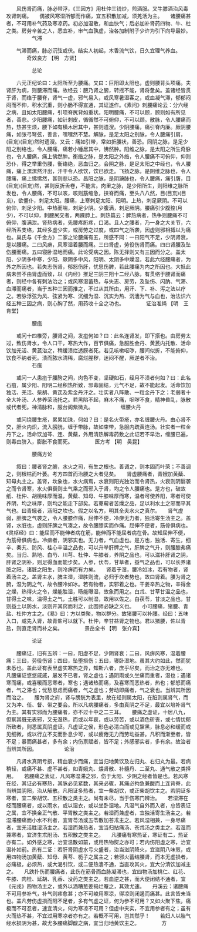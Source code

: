 <!-- { "loadSidebar": true } -->
　　风伤肾而痛，脉必带浮，《三因方》用杜仲三钱炒，煎酒服。又牛膝酒治风毒攻肾刺痛。　　偶被风寒湿所郁而作痛，宜五积散加减，须羌活为主。　　诸腰痛甚者，不可用补气药及寒凉药。初必加温散，和血快气；后必加补肾药四物、牛、杜之类。房劳辛苦之人，悉宜补，审气血孰虚，治各加制附子少许为引下向导最妙。
　　　　　气滞

　　气滞而痛，脉必沉弦或伏。结实人初起，木香流气饮，日久宜理气养血。
　　　　奇效良方 【明　方贤】

　　　　　总论

　　六元正纪论曰：太阳所至为腰痛。又曰：巨阳即太阳也，虚则腰背头项痛。夫肾肝为病，则腰滞而痛。故经云：腰乃肾之腑，转摇不能，肾将惫矣。盖诸经皆贯于肾，而络于腰脊，肾气一虚，邪气易入，或风寒暑湿客之，或血凝气滞，郁郁闷闷而不伸，积水沉重，则小肠不得宣通，其证遂作。《素问》刺腰痛论云：分六经之病，且如太阳腰痛，引项脊尻背如重状。阳明腰痛，不可以顾，顾则如有所见者，善悲。少阳腰痛，如针刺皮，循循然不可俯仰，不可以顾。散脉，令人腰痛而热，热甚生烦，腰下如有横木居其中，甚则遗溲。少阴腰痛，痛引脊内廉。厥阴腰痛，如张弓弩弦，善言，嘿嘿然不慧。解脉，是足太阳之别脉，令人腰痛引肩，(目巟)(目巟)然时遗溲。又云：痛如引带，常如折腰状，善恐。同阴之脉，是足少阳之别络也，令人腰痛，痛若小锤居其中，怫然肿。阳维之脉，是太阳之所生奇脉也，令人腰痛，痛上怫然肿。衡络之脉，是太阳之外络，令人腰痛不可俯仰，仰则恐仆，得之举重伤腰，衡络绝，恶血归之。会阴之脉，是足太阳之中经也，令人腰痛，痛上漯漯然汗出，汗干令人欲饮，饮已欲走。飞扬之脉，是阴维之脉也，令人腰痛，痛上怫怫然，甚则悲以恐。昌阳之脉，是阴蹺脉也，令人腰痛，痛引膺，目(目巟)(目巟)然，甚则反折舌卷，不能言。肉里之脉，是少阳所生，则阳维之脉所发也，令人腰痛，不可以咳，咳则筋缩急，挟脊而痛，至头八八然，目(目巟)(目巟)，欲僵仆，刺足太阳。腰痛，上寒刺足太阳、阳明。上热，刺足厥阴。不可以俯仰，刺足少阳。中热而喘，刺足少阴。少腹满，刺足厥阴。腰痛引少腹控(月少)，不可以仰，刺腰尻交者，两踝胂上。刺热篇云：脾热病者，热争则腰痛不可俯仰，腹满泄。肾热病者，先腰疼胻疼，口渴。且人之腰者，乃一身之大关节，六经所系支络，其经多虚少实，或房劳之过度，或四气之所袭，因虚则邪相搏以为痛也。巢氏与《千金方》二家之论腰痛有五，所感不同：一曰阳气不足，少阴肾衰，是以腰痛。二曰风痹，风寒湿着腰而痛。三曰肾虚，劳役伤肾而痛。四曰肾腰及坠伤腰而痛。五曰寝卧湿地而痛。此论受病之因。陈无择则又有三因而分之。盖太阳、少阴多中寒，少阳、厥阴多中风，阳明、太阴多中燥湿，若此六经腰痛者，为外之所因也。若失志伤肾，郁怒伤肝，忧思伤脾，若此腰痛为内之所因也。大抵此病未尝不由肾虚而致，以《内经》推足三阴三阳十二经八脉，有贯络于腰肾而痛者，则经中各有刺法治之；或风寒湿蓄热，与失志、房劳，及坠伤、闪肭、气滞、血滞而痛者，当于五种三因而推之，不过从其所由，用汗、下、补、泻之法以疗之。若脉浮弦为风、弦紧为寒、沉细为湿、沉实为热、沉濇为气与血也，治法识六经五种三因之病，则心胸了然，用药收十全之功也。
　　　　证治准绳 【明　王肯堂】

　　　　　腰疽

　　或问十四椎旁，腰肾之间，发疽何如？曰：此名连肾发，即下搭也。由房劳太过，致伤肾水，令人口干，寒热大作，百节俱痛，急服胜金丹、黄芪内托散、活命饮加羌活、黄芪治之，稍缓溃烂透膜者死。若见咳嗽呕哕，腰间似折，不能俯仰，饮食不纳者死。溃而脓水清稀，腐烂腥秽，迷闷不醒，厥逆者不治。
　　　　　石疽

　　或问一人患疽于腰胯之间，肉色不变，坚硬如石，经月不溃者何如？曰：此名石疽，属少阳、阳明二经积热所致，邪毒固结，元气不足，故不能起发。活命饮加独活、羌活、柴胡、黄芪及紫金丹汗之。壮实者八阵散、一粒金丹下之；老弱者十全大补汤、人参养荣汤托之。若黑陷不起，麻木不痛，呕哕不食，精神昏乱，脉散或代者死。神清脉和，服台阁紫微丸。
　　　　　缠腰火丹

　　或问绕腰生疮，累累如珠，何如？曰：是名火带疮，亦名缠腰火丹。由心肾不交，肝火内炽，流入膀胱，缠于带脉，故如束带，急服内疏黄连汤。壮实者一粒金丹下之，活命饮加芩、连、黄蘗，外用清热解毒药敷之此证若不早治，缠腰已遍，则毒由脐入，膨胀不食而死。
　　　　医方考 【明　吴昆】

　　　　　腰痛方论

　　叙曰：腰者肾之腑，水火之司，有生之根也。善调之，则本固而叶荣；不善调之，则根枯而叶萎。考方四首而治腰之大者见矣。　　肾虚腰痛者，青娥加黄蘗、知母丸主之。盖肾，坎象也，水火病焉，水衰则阳光独治而令肾热，火衰则阴翳袭之而令肾寒，水火俱衰则土气乘之而邪入于肾，均之令人腰痛也。是方也，破故纸、杜仲、胡桃味厚而温，黄蘗、知母、牛膝味厚而寒，温者可使养阳，寒者可使养阴，均之味厚，则均之能走下部矣。若萆薢者苦燥之品，足以利水土之邪而平其气也。曰青蛾者，涵阳之坎也。假之以名方，明其全夫水火之真尔。　　肾气虚弱，肝脾之气袭之，令人腰膝作痛，屈伸不便，冷痹无力者，独活寄生汤主之。盖肾，水脏也，虚则肝脾之气凑之，故令腰膝实而作痛。屈伸不便者，筋骨俱病也。《灵枢经》曰：能屈而不能伸者病在筋，能伸而不能屈者病在骨。故知屈伸不便，为筋骨俱病也。冷痹者，阴邪实也。无力者，气血虚也。是方也，独活、寄生，细辛、秦艽、防风、桂心辛温之品也，可以升举肝牌之气，肝脾之气升，则腰膝弗痛矣。当归、熟地、白芍、川芎、杜仲、牛膝者，养阴之品也，可以滋补肝肾之阴，肝肾之阴补，则足得血而能步矣。人参，伏苓，甘草者，益气之品也，可以长养诸脏之阳，诸脏之阳生，则冷痹而有力矣。　　肾着于湿，腰冷如冰，若有物者，肾着汤主之。盖肾主水，脾主湿，湿胜则流，必归于坎者势也，故曰肾着。腰为肾之腑，湿为阴之气，故令腰冷如冰。若有物者，实邪着之也。干姜辛热之物，辛得金之燥，热得火之令，燥能胜湿，旸能曝湿，故象而用之。白朮、甘草甘温之品也，甘得土之味，温得土之气，土胜可以制湿，故用以佐之。白茯苓，甘淡之品也，甘则益土以防水，淡则开其窍而利之，此围师必缺之义也。　　小可腰痛，猪腰、青盐、杜仲方主之。《易》曰：方以类聚，物以群分。故猪腰可以补腰。经曰：五味入口，咸先入肾，故青盐可以就下。杜仲，辛甘益肾之物也。君以猪腰，佐以青盐，则直走肾而补之矣。
　　　　景岳全书 【明　张介宾】

　　　　　论证

　　腰痛证，旧有五辨：一曰，阳虚不足，少阴肾衰；二曰，风痹风寒，湿着腰痛；三曰，劳役伤肾；四曰，坠堕损伤；五曰，寝卧湿地。虽其大约如此，然而犹未悉也。盖此证有表里虚实寒热之异，知斯六者，庶乎尽矣，而治之亦无难也。　　凡腰痛证悠悠戚戚，屡发不已者，肾之虚也；遇阴雨或久坐痛而重者，湿也；遇诸寒而痛，或喜暖而恶寒者，寒也；遇诸热而痛，及喜寒而恶热者，热也；郁怒而痛者，气之滞也；忧愁思虑而痛者，气之虚也；劳动即痛者，气之衰也。当辨其所因而治之。　　腰为肾之府，肾与膀胱为表里，故在经则属太阳，在脏则属肾气，而又为冲、任、督、带之要会。所以凡病腰痛者，多由真阴之不足，最宜以培补肾气为主。其有实邪而为腰痛者，亦不过十中之二三耳。　　腰痛之虚证，十居八九，但察其既无表邪，又无湿热，而或以年衰，或以劳苦，或以酒色斫丧，或七情忧郁所致者，则悉属真阴虚证。凡虚证之侯，形色必清白而或见黧黑，脉息必和缓而或见细微，或以行立不支而卧息少可，或以疲倦无力而劳动益甚。凡积而渐至者，皆不足；暴而痛甚者，多有余；内伤禀赋者，皆不足；外感邪实者，多有余。故治者当辨其所因。
　　　　　论治

　　凡肾水真阴亏损，精血衰少而痛，宜当归地黄饮及左归丸、右归丸为最。若病稍轻，或痛不甚、虚不甚者，如青娥丸、煨肾散、补髓丹、二至丸、通气散之类择用。　　若腰痛之表证，凡风寒湿滞之邪，伤于太阳、少阴之经者皆是也。若风寒在经，其证必有寒热，其脉必见紧数，其来必骤，其痛必拘急兼酸而上连背脊，此当辨其阴阳，治从解散。凡阳证多热者，宜一柴胡饮，或正柴胡饮主之。若阴证多寒者，宜二柴胡饮、五积散之类主之。尚有未尽，当于伤寒门辨治。　　若湿滞在经而腰痛者，或以雨水，或以湿衣，或以坐卧湿地。凡湿气自外而入者，总皆表证之属，宜不换金正气散、平胃散之类主之。若湿而兼虚者，宜独活寄生汤主之。若湿滞腰痛而小水不利者，宜胃苓汤或五苓散加苍朮主之。若风湿相兼，一身尽痛者，宜羌活胜湿汤主之。若湿而兼热者，宜当归拈痛汤、苍朮汤之类主之。若湿而兼寒者，宜济生朮附汤、五积散之类主之。　　凡腰痛有寒热证，寒证有二，热证亦有二。如外感之寒，治宜温散如前，或用热物熨之亦可；若内伤阳虚之寒，治宜温补如前。热有二证：若肝肾阴虚水亏火盛者，治当滋阴降火，宜滋阴八味煎，或用四物汤加黄蘗、知母、黄芩、栀子之属主之；若邪火蓄结腰肾，而本无虚损者，必痛极，必烦热，或大渴引饮，或二便热濇不通，当直攻其火，宜大分清饮加减主之。　　凡跌扑伤而腰痛者，此伤在筋骨而血脉凝滞也，宜四物汤加桃仁、红花、牛膝、肉桂、延胡、乳香、没药之类主之。若血逆之甚，而大便闭结不通者，宜《元戎》四物汤主之，或外以酒糟葱姜捣烂罨之，其效尤速。　　丹溪云：诸腰痛不可用参补气，补气则疼愈甚；亦不可峻用寒凉，得凉则闭遏而痛甚。此言皆未当也。盖凡劳伤虚损而阳不足者，多有气虚之证，何为参不可用？又如火聚下焦，痛极而不可忍者，速宜清火，何为寒凉不可用？但虚中夹实，不宜用参者有之；虽有火而热不甚，不宜过用寒凉者亦有之。若概不可用，岂其然乎！　　若妇人以胎气经水损阴为甚，故尤多腰痛脚酸之病，宜当归地黄饮主之。
　　　　方

